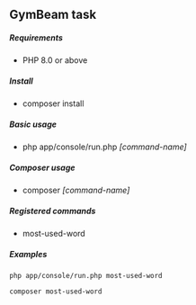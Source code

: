 ## GymBeam task

##### Requirements
- PHP 8.0 or above

##### Install
- composer install

##### Basic usage
- php app/console/run.php *[command-name]*

##### Composer usage
- composer *[command-name]*

##### Registered commands
- most-used-word

##### Examples
`php app/console/run.php most-used-word`

`composer most-used-word`